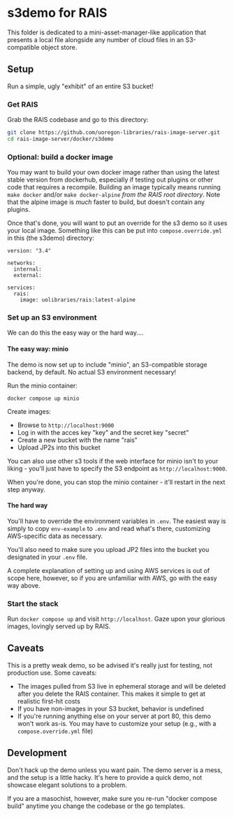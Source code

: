 s3demo for RAIS
===

This folder is dedicated to a mini-asset-manager-like application that presents
a local file alongside any number of cloud files in an S3-compatible object
store.

Setup
---

Run a simple, ugly "exhibit" of an entire S3 bucket!

### Get RAIS

Grab the RAIS codebase and go to this directory:

```bash
git clone https://github.com/uoregon-libraries/rais-image-server.git
cd rais-image-server/docker/s3demo
```

### Optional: build a docker image

You may want to build your own docker image rather than using the latest stable
version from dockerhub, especially if testing out plugins or other code that
requires a recompile.  Building an image typically means running `make docker`
and/or `make docker-alpine` *from the RAIS root directory*.  Note that the
alpine image is *much* faster to build, but doesn't contain any plugins.

Once that's done, you will want to put an override for the s3 demo so it uses
your local image.  Something like this can be put into
`compose.override.yml` in this (the s3demo) directory:

```
version: "3.4"

networks:
  internal:
  external:

services:
  rais:
    image: uolibraries/rais:latest-alpine
```

### Set up an S3 environment

We can do this the easy way or the hard way....

#### The easy way: minio

The demo is now set up to include "minio", an S3-compatible storage backend, by
default.  No actual S3 environment necessary!

Run the minio container:

`docker compose up minio`

Create images:

- Browse to `http://localhost:9000`
- Log in with the acces key "key" and the secret key "secret"
- Create a new bucket with the name "rais"
- Upload JP2s into this bucket

You can also use other s3 tools if the web interface for minio isn't to your
liking - you'll just have to specify the S3 endpoint as
`http://localhost:9000`.

When you're done, you can stop the minio container - it'll restart in the next
step anyway.

#### The hard way

You'll have to override the environment variables in `.env`.  The easiest way
is simply to copy `env-example` to `.env` and read what's there, customizing
AWS-specific data as necessary.

You'll also need to make sure you upload JP2 files into the bucket you
designated in your `.env` file.

A complete explanation of setting up and using AWS services is out of scope
here, however, so if you are unfamiliar with AWS, go with the easy way above.

### Start the stack

Run `docker compose up` and visit `http://localhost`.  Gaze upon your glorious
images, lovingly served up by RAIS.

Caveats
---

This is a pretty weak demo, so be advised it's really just for testing, not
production use.  Some caveats:

- The images pulled from S3 live in ephemeral storage and will be deleted after
  you delete the RAIS container.  This makes it simple to get at realistic
  first-hit costs
- If you have non-images in your S3 bucket, behavior is undefined
- If you're running anything else on your server at port 80, this demo won't
  work as-is.  You may have to customize your setup (e.g., with a
  `compose.override.yml` file)

Development
---

Don't hack up the demo unless you want pain.  The demo server is a mess, and
the setup is a little hacky.  It's here to provide a quick demo, not showcase
elegant solutions to a problem.

If you are a masochist, however, make sure you re-run "docker compose build"
anytime you change the codebase or the go templates.
